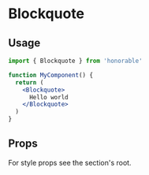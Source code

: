 # Blockquote

## Usage

```jsx
import { Blockquote } from 'honorable'

function MyComponent() {
  return (
    <Blockquote>
      Hello world
    </Blockquote>
  )
}
```

## Props

For style props see the section's root.
